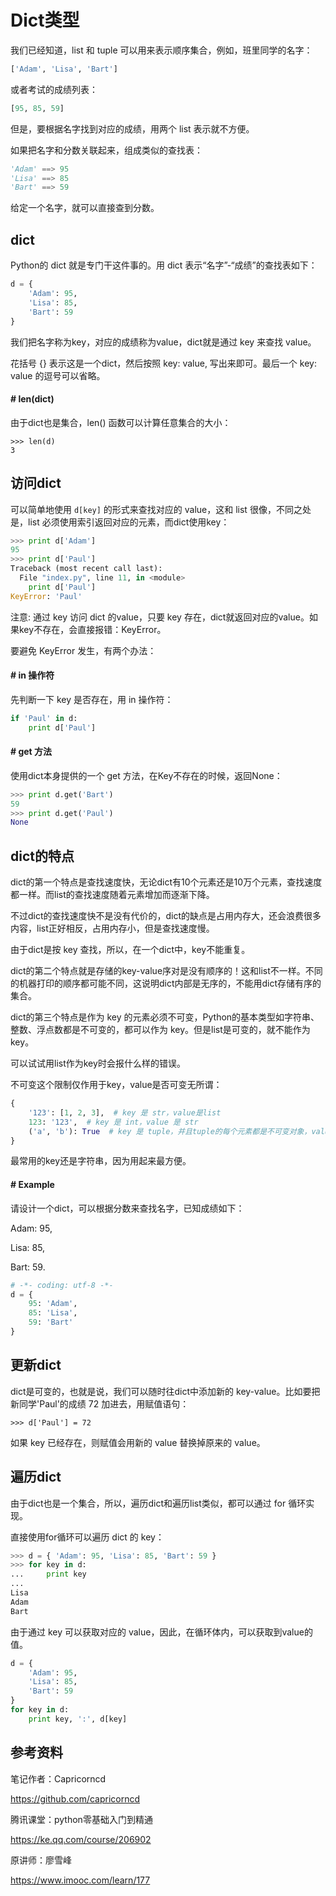 # Dict类型

我们已经知道，list 和 tuple 可以用来表示顺序集合，例如，班里同学的名字：

```python
['Adam', 'Lisa', 'Bart']
```

或者考试的成绩列表：
```python
[95, 85, 59]
```
但是，要根据名字找到对应的成绩，用两个 list 表示就不方便。

如果把名字和分数关联起来，组成类似的查找表：
```python
'Adam' ==> 95
'Lisa' ==> 85
'Bart' ==> 59
```
给定一个名字，就可以直接查到分数。

## dict

Python的 dict 就是专门干这件事的。用 dict 表示“名字”-“成绩”的查找表如下：

```python
d = {
    'Adam': 95,
    'Lisa': 85,
    'Bart': 59
}
```

我们把名字称为key，对应的成绩称为value，dict就是通过 key 来查找 value。

花括号 {} 表示这是一个dict，然后按照 key: value, 写出来即可。最后一个 key: value 的逗号可以省略。

#### # len(dict)

由于dict也是集合，len() 函数可以计算任意集合的大小：

```
>>> len(d)
3
```

## 访问dict

可以简单地使用 `d[key]` 的形式来查找对应的 value，这和 list 很像，不同之处是，list 必须使用索引返回对应的元素，而dict使用key：

```python
>>> print d['Adam']
95
>>> print d['Paul']
Traceback (most recent call last):
  File "index.py", line 11, in <module>
    print d['Paul']
KeyError: 'Paul'
```

注意: 通过 key 访问 dict 的value，只要 key 存在，dict就返回对应的value。如果key不存在，会直接报错：KeyError。

要避免 KeyError 发生，有两个办法：

#### # in 操作符

先判断一下 key 是否存在，用 in 操作符：

```python
if 'Paul' in d:
    print d['Paul']
```

#### # get 方法

使用dict本身提供的一个 get 方法，在Key不存在的时候，返回None：

```python
>>> print d.get('Bart')
59
>>> print d.get('Paul')
None
```

## dict的特点

dict的第一个特点是查找速度快，无论dict有10个元素还是10万个元素，查找速度都一样。而list的查找速度随着元素增加而逐渐下降。

不过dict的查找速度快不是没有代价的，dict的缺点是占用内存大，还会浪费很多内容，list正好相反，占用内存小，但是查找速度慢。

由于dict是按 key 查找，所以，在一个dict中，key不能重复。

dict的第二个特点就是存储的key-value序对是没有顺序的！这和list不一样。不同的机器打印的顺序都可能不同，这说明dict内部是无序的，不能用dict存储有序的集合。

dict的第三个特点是作为 key 的元素必须不可变，Python的基本类型如字符串、整数、浮点数都是不可变的，都可以作为 key。但是list是可变的，就不能作为 key。

可以试试用list作为key时会报什么样的错误。

不可变这个限制仅作用于key，value是否可变无所谓：

```python
{
    '123': [1, 2, 3],  # key 是 str，value是list
    123: '123',  # key 是 int，value 是 str
    ('a', 'b'): True  # key 是 tuple，并且tuple的每个元素都是不可变对象，value是 boolean
}
```

最常用的key还是字符串，因为用起来最方便。

#### # Example

请设计一个dict，可以根据分数来查找名字，已知成绩如下：

Adam: 95,

Lisa: 85,

Bart: 59.

```python
# -*- coding: utf-8 -*-
d = {
    95: 'Adam',
    85: 'Lisa',
    59: 'Bart'
}
```

## 更新dict

dict是可变的，也就是说，我们可以随时往dict中添加新的 key-value。比如要把新同学'Paul'的成绩 72 加进去，用赋值语句：

```
>>> d['Paul'] = 72
```

如果 key 已经存在，则赋值会用新的 value 替换掉原来的 value。

## 遍历dict

由于dict也是一个集合，所以，遍历dict和遍历list类似，都可以通过 for 循环实现。

直接使用for循环可以遍历 dict 的 key：

```python
>>> d = { 'Adam': 95, 'Lisa': 85, 'Bart': 59 }
>>> for key in d:
...     print key
...
Lisa
Adam
Bart
```

由于通过 key 可以获取对应的 value，因此，在循环体内，可以获取到value的值。

```python
d = {
    'Adam': 95,
    'Lisa': 85,
    'Bart': 59
}
for key in d:
    print key, ':', d[key]
```

## 参考资料

笔记作者：Capricorncd

https://github.com/capricorncd

腾讯课堂：python零基础入门到精通

https://ke.qq.com/course/206902

原讲师：廖雪峰

https://www.imooc.com/learn/177
